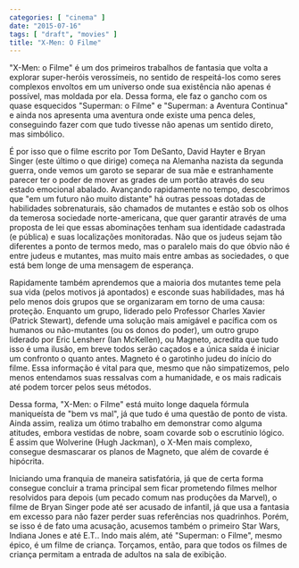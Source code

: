 ```yaml
---
categories: [ "cinema" ]
date: "2015-07-16"
tags: [ "draft", "movies" ]
title: "X-Men: O Filme"
---
```

"X-Men: o Filme" é um dos primeiros trabalhos de fantasia que volta a
explorar super-heróis verossímeis, no sentido de respeitá-los como
seres complexos envoltos em um universo onde sua existência não apenas
é possível, mas moldada por ela. Dessa forma, ele faz o gancho com os
quase esquecidos "Superman: o Filme" e "Superman: a Aventura Continua" e
ainda nos apresenta uma aventura onde existe uma penca deles, conseguindo
fazer com que tudo tivesse não apenas um sentido direto, mas simbólico.

É por isso que o filme escrito por Tom DeSanto, David Hayter e Bryan
Singer (este último o que dirige) começa na Alemanha nazista da segunda
guerra, onde vemos um garoto se separar de sua mãe e estranhamente
parecer ter o poder de mover as grades de um portão através do seu
estado emocional abalado. Avançando rapidamente no tempo, descobrimos
que "em um futuro não muito distante" há outras pessoas dotadas de
habilidades sobrenaturais, são chamados de mutantes e estão sob os olhos
da temerosa sociedade norte-americana, que quer garantir através de uma
proposta de lei que essas abominações tenham sua identidade cadastrada
(e pública) e suas localizações monitoradas. Não que os judeus sejam
tão diferentes a ponto de termos medo, mas o paralelo mais do que óbvio
não é entre judeus e mutantes, mas muito mais entre ambas as sociedades,
o que está bem longe de uma mensagem de esperança.

Rapidamente também aprendemos que a maioria dos mutantes teme pela
sua vida (pelos motivos já apontados) e esconde suas habilidades, mas
há pelo menos dois grupos que se organizaram em torno de uma causa:
proteção. Enquanto um grupo, liderado pelo Professor Charles Xavier
(Patrick Stewart), defende uma solução mais amigável e pacífica
com os humanos ou não-mutantes (ou os donos do poder), um outro grupo
liderado por Eric Lensherr (Ian McKellen), ou Magneto, acredita que tudo
isso é uma ilusão, em breve todos serão caçados e a única saída
é iniciar um confronto o quanto antes. Magneto é o garotinho judeu do
início do filme. Essa informação é vital para que, mesmo que não
simpatizemos, pelo menos entendamos suas ressalvas com a humanidade,
e os mais radicais até podem torcer pelos seus métodos.

Dessa forma, "X-Men: o Filme" está muito longe daquela fórmula
maniqueísta de "bem vs mal", já que tudo é uma questão de ponto
de vista. Ainda assim, realiza um ótimo trabalho em demonstrar como
alguma atitudes, embora vestidas de nobre, soam covarde sob o escrutínio
lógico. É assim que Wolverine (Hugh Jackman), o X-Men mais complexo,
consegue desmascarar os planos de Magneto, que além de covarde é
hipócrita.

Iniciando uma franquia de maneira satisfatória, já que de certa forma
consegue concluir a trama principal sem ficar prometendo filmes melhor
resolvidos para depois (um pecado comum nas produções da Marvel),
o filme de Bryan Singer pode até ser acusado de infantil, já que
usa a fantasia em excesso para não fazer perder suas referências nos
quadrinhos. Porém, se isso é de fato uma acusação, acusemos também
o primeiro Star Wars, Indiana Jones e até E.T.. Indo mais além, até
"Superman: o Filme", mesmo épico, é um filme de criança. Torçamos,
então, para que todos os filmes de criança permitam a entrada de
adultos na sala de exibição.
